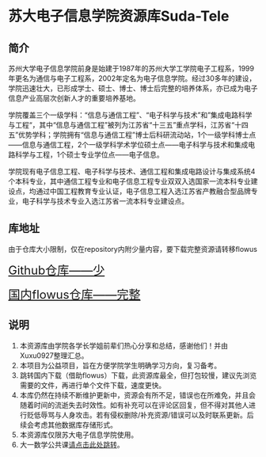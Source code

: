 # 苏大电子信息学院资源库Suda-Tele

## 简介

苏州大学电子信息学院前身是始建于1987年的苏州大学工学院电子工程系，1999年更名为通信与电子工程系，2002年定名为电子信息学院。经过30多年的建设，学院迅速壮大，已形成学士、硕士、博士、博士后完整的培养体系，亦已成为电子信息产业高层次创新人才的重要培养基地。

学院覆盖三个一级学科：“信息与通信工程”、“电子科学与技术”和”集成电路科学与工程“，其中“信息与通信工程”被列为江苏省“十三五”重点学科，江苏省“十四五”优势学科；学院拥有“信息与通信工程”博士后科研流动站，1个一级学科博士点——信息与通信工程，2个一级学科学术学位硕士点——电子科学与技术和集成电路科学与工程，1个硕士专业学位点——电子信息。

学院现有电子信息工程、电子科学与技术、通信工程和集成电路设计与集成系统4个本科专业，其中通信工程专业和电子信息工程专业双双入选国家一流本科专业建设点，均通过中国工程教育专业认证，电子信息工程入选江苏省产教融合型品牌专业，电子科学与技术专业入选江苏省一流本科专业建设点。

## 库地址

由于仓库大小限制，仅在repository内附少量内容，要下载完整资源请转移flowus

<font color=green size=5>[Github仓库——少](https://github.com/Xuxu0927/Suda-Tele)</font> 

<font color=green size=5>[国内flowus仓库——完整](https://flowus.cn/xuhu/share/7b2777c4-5670-4a6a-91ed-98e33d41b826?code=JHATBC)</font>

## 说明

1. 本资源库由学院各学长学姐前辈们热心分享和总结，感谢他们！并由Xuxu0927整理汇总。
2. 本项目为公益项目，旨在方便学院学生明确学习方向，复习备考。
3. 跳转国内下载（借助flowus）下载，此资源库最全，但打包较慢，建议先浏览需要的文件，再进行单个文件下载，速度更快。
4. 本库仍然在持续不断维护更新中，资源会有所不足，错误也在所难免，并且会随着时间的流逝失去时效性。如有补充可以在评论区回复，但不得对其他人进行贬低辱骂与人身攻击。若有侵权删除/补充资源/错误可以及时联系更新。后续会考虑其他数据库存储形式。
5. 本资源库仅限苏大电子信息学院使用。
6. 大一数学公共课[请点击此处跳转](https://flowus.cn/xuhu/share/b4232b76-834b-43b5-8312-af816ded7428?code=JHATBC)。